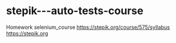 # stepik---auto-tests-course
Homework selenium_course
https://stepik.org/course/575/syllabus
https://stepik.org